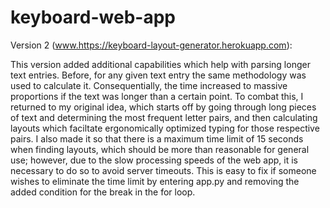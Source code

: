 # keyboard-web-app
Version 2 (www.https://keyboard-layout-generator.herokuapp.com):

This version added additional capabilities which help with parsing longer text entries. Before, for any given text entry the same
methodology was used to calculate it. Consequentially, the time increased to massive proportions if the text was longer than a
certain point. To combat this, I returned to my original idea, which starts off by going through long pieces of text and
determining the most frequent letter pairs, and then calculating layouts which faciltate ergonomically optimized typing for those
respective pairs. I also made it so that there is a maximum time limit of 15 seconds when finding layouts, which should be more
than reasonable for general use; however, due to the slow processing speeds of the web app, it is necessary to do so to avoid server
timeouts. This is easy to fix if someone wishes to eliminate the time limit by entering app.py and removing the added condition for
the break in the for loop. 
